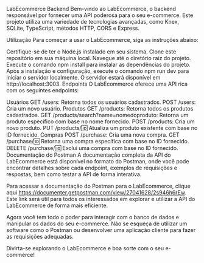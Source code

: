 LabEcommerce Backend
Bem-vindo ao LabEcommerce, o backend responsável por fornecer uma API poderosa para o seu e-commerce. Este projeto utiliza uma variedade de tecnologias avançadas, como Knex, SQLite, TypeScript, métodos HTTP, CORS e Express.

Utilização
Para começar a usar o LabEcommerce, siga as instruções abaixo:

Certifique-se de ter o Node.js instalado em seu sistema.
Clone este repositório em sua máquina local.
Navegue até o diretório raiz do projeto.
Execute o comando npm install para instalar as dependências do projeto.
Após a instalação e configuração, execute o comando npm run dev para iniciar o servidor localmente.
O servidor estará disponível em http://localhost:3003.
Endpoints
O LabEcommerce oferece uma API rica com os seguintes endpoints:

Usuários
GET /users: Retorna todos os usuários cadastrados.
POST /users: Cria um novo usuário.
Produtos
GET /products: Retorna todos os produtos cadastrados.
GET /products/search?name=nomedoproduto: Retorna um produto específico com base no nome fornecido.
POST /products: Cria um novo produto.
PUT /products/:id: Atualiza um produto existente com base no ID fornecido.
Compras
POST /purchase: Cria uma nova compra.
GET /purchase/:id: Retorna uma compra específica com base no ID fornecido.
DELETE /purchase/:id: Exclui uma compra com base no ID fornecido.
Documentação do Postman
A documentação completa da API do LabEcommerce está disponível no formato do Postman, onde você pode encontrar detalhes sobre cada endpoint, exemplos de requisições e respostas, bem como testar a API de forma interativa.

Para acessar a documentação do Postman para o LabEcommerce, clique aqui https://documenter.getpostman.com/view/27041628/2s946h6rEw. Este link será útil para todos os interessados em explorar e utilizar a API do LabEcommerce de forma mais eficiente.

Agora você tem todo o poder para interagir com o banco de dados e manipular os dados do seu e-commerce. Não se esqueça de utilizar um software como o Postman ou desenvolver uma aplicação cliente para fazer as requisições adequadas.

Divirta-se explorando o LabEcommerce e boa sorte com o seu e-commerce!